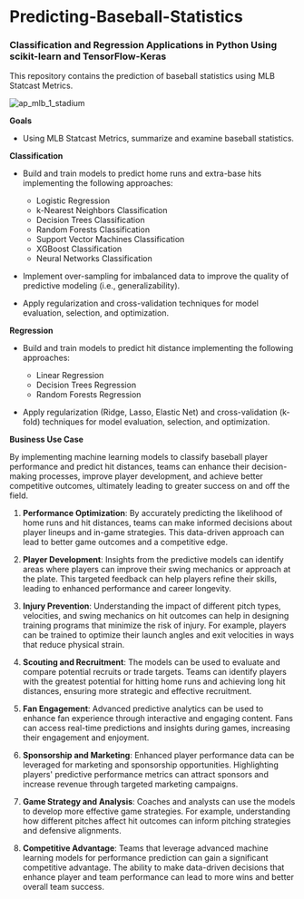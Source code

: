 # Predicting-Baseball-Statistics
### Classification and Regression Applications in Python Using scikit-learn and TensorFlow-Keras

This repository contains the prediction of baseball statistics using MLB Statcast Metrics.

![ap_mlb_1_stadium](https://user-images.githubusercontent.com/41403941/56247467-aea64980-6059-11e9-9308-f35c5d5ea3d9.jpg)

**Goals**

- Using MLB Statcast Metrics, summarize and examine baseball statistics.

**Classification**
- Build and train models to predict home runs and extra-base hits implementing the following approaches:
    - Logistic Regression
    - k-Nearest Neighbors Classification
    - Decision Trees Classification
    - Random Forests Classification
    - Support Vector Machines Classification
    - XGBoost Classification
    - Neural Networks Classification
    
- Implement over-sampling for imbalanced data to improve the quality of predictive modeling (i.e., generalizability).
- Apply regularization and cross-validation techniques for model evaluation, selection, and optimization.

**Regression**
- Build and train models to predict hit distance implementing the following approaches:
    - Linear Regression
    - Decision Trees Regression
    - Random Forests Regression

- Apply regularization (Ridge, Lasso, Elastic Net) and cross-validation (k-fold) techniques for model evaluation, selection, and optimization.

**Business Use Case**

By implementing machine learning models to classify baseball player performance and predict hit distances, teams can enhance their decision-making processes, improve player development, and achieve better competitive outcomes, ultimately leading to greater success on and off the field.

1. **Performance Optimization**: By accurately predicting the likelihood of home runs and hit distances, teams can make informed decisions about player lineups and in-game strategies. This data-driven approach can lead to better game outcomes and a competitive edge.

2. **Player Development**: Insights from the predictive models can identify areas where players can improve their swing mechanics or approach at the plate. This targeted feedback can help players refine their skills, leading to enhanced performance and career longevity.

3. **Injury Prevention**: Understanding the impact of different pitch types, velocities, and swing mechanics on hit outcomes can help in designing training programs that minimize the risk of injury. For example, players can be trained to optimize their launch angles and exit velocities in ways that reduce physical strain.

4. **Scouting and Recruitment**: The models can be used to evaluate and compare potential recruits or trade targets. Teams can identify players with the greatest potential for hitting home runs and achieving long hit distances, ensuring more strategic and effective recruitment.

5. **Fan Engagement**: Advanced predictive analytics can be used to enhance fan experience through interactive and engaging content. Fans can access real-time predictions and insights during games, increasing their engagement and enjoyment.

6. **Sponsorship and Marketing**: Enhanced player performance data can be leveraged for marketing and sponsorship opportunities. Highlighting players' predictive performance metrics can attract sponsors and increase revenue through targeted marketing campaigns.

7. **Game Strategy and Analysis**: Coaches and analysts can use the models to develop more effective game strategies. For example, understanding how different pitches affect hit outcomes can inform pitching strategies and defensive alignments.

8. **Competitive Advantage**: Teams that leverage advanced machine learning models for performance prediction can gain a significant competitive advantage. The ability to make data-driven decisions that enhance player and team performance can lead to more wins and better overall team success.
